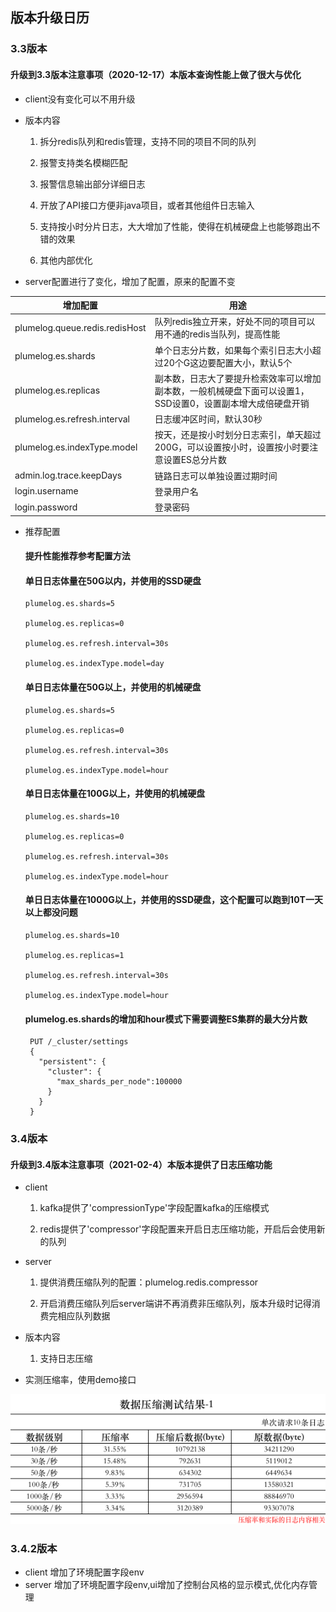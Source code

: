  ## 版本升级日历
 
 ### 3.3版本
 
 #### 升级到3.3版本注意事项（2020-12-17）本版本查询性能上做了很大与优化
  
 * client没有变化可以不用升级
 
 * 版本内容
 
   1. 拆分redis队列和redis管理，支持不同的项目不同的队列
   
   2. 报警支持类名模糊匹配
   
   3. 报警信息输出部分详细日志
   
   4. 开放了API接口方便非java项目，或者其他组件日志输入
   
   5. 支持按小时分片日志，大大增加了性能，使得在机械硬盘上也能够跑出不错的效果
   
   6. 其他内部优化
   
 
 * server配置进行了变化，增加了配置，原来的配置不变
    
|  增加配置   | 用途  |
|  ----  | ----  |
|  plumelog.queue.redis.redisHost   | 队列redis独立开来，好处不同的项目可以用不通的redis当队列，提高性能 |
|  plumelog.es.shards   | 单个日志分片数，如果每个索引日志大小超过20个G这边要配置大小，默认5个  |
|  plumelog.es.replicas   | 副本数，日志大了要提升检索效率可以增加副本数，一般机械硬盘下面可以设置1，SSD设置0，设置副本增大成倍硬盘开销  |
|  plumelog.es.refresh.interval   | 日志缓冲区时间，默认30秒  |
|  plumelog.es.indexType.model   | 按天，还是按小时划分日志索引，单天超过200G，可以设置按小时，设置按小时要注意设置ES总分片数  |
|  admin.log.trace.keepDays   | 链路日志可以单独设置过期时间  |
|  login.username   | 登录用户名  |
|  login.password   | 登录密码 |

* 推荐配置

   #### 提升性能推荐参考配置方法
      
    #### 单日日志体量在50G以内，并使用的SSD硬盘
      
      plumelog.es.shards=5
      
      plumelog.es.replicas=0
      
      plumelog.es.refresh.interval=30s
      
      plumelog.es.indexType.model=day
      
    #### 单日日志体量在50G以上，并使用的机械硬盘
      
      plumelog.es.shards=5
      
      plumelog.es.replicas=0
      
      plumelog.es.refresh.interval=30s
      
      plumelog.es.indexType.model=hour
      
    #### 单日日志体量在100G以上，并使用的机械硬盘
      
      plumelog.es.shards=10
      
      plumelog.es.replicas=0
      
      plumelog.es.refresh.interval=30s
      
      plumelog.es.indexType.model=hour
      
    #### 单日日志体量在1000G以上，并使用的SSD硬盘，这个配置可以跑到10T一天以上都没问题
      
      plumelog.es.shards=10
      
      plumelog.es.replicas=1
      
      plumelog.es.refresh.interval=30s
      
      plumelog.es.indexType.model=hour
      
    #### plumelog.es.shards的增加和hour模式下需要调整ES集群的最大分片数
      
       PUT /_cluster/settings
       {
         "persistent": {
           "cluster": {
             "max_shards_per_node":100000
           }
         }
       }

### 3.4版本

#### 升级到3.4版本注意事项（2021-02-4）本版本提供了日志压缩功能


* client

    1. kafka提供了'compressionType'字段配置kafka的压缩模式

    2. redis提供了'compressor'字段配置来开启日志压缩功能，开启后会使用新的队列
    
* server

    1. 提供消费压缩队列的配置：plumelog.redis.compressor

    2. 开启消费压缩队列后server端讲不再消费非压缩队列，版本升级时记得消费完相应队列数据

* 版本内容

    1. 支持日志压缩

* 实测压缩率，使用demo接口

![实测压缩率](/pic/compress.png)


### 3.4.2版本

* client 增加了环境配置字段env
* server 增加了环境配置字段env,ui增加了控制台风格的显示模式,优化内存管理